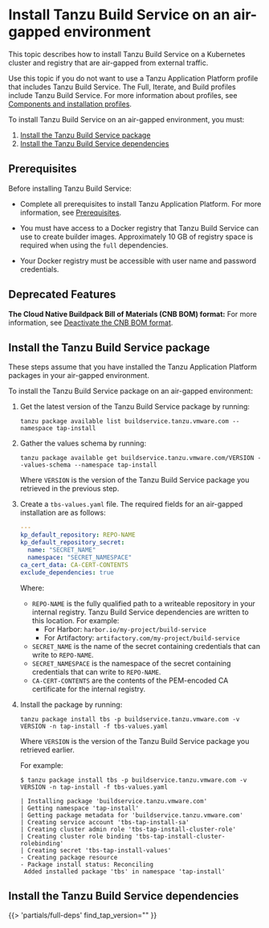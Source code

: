 # Install Tanzu Build Service on an air-gapped environment

This topic describes how to install Tanzu Build Service on a Kubernetes cluster
and registry that are air-gapped from external traffic.

Use this topic if you do not want to use a Tanzu Application Platform profile that includes
Tanzu Build Service.
The Full, Iterate, and Build profiles include Tanzu Build Service.
For more information about profiles, see [Components and installation profiles](../about-package-profiles.md).

To install Tanzu Build Service on an air-gapped environment, you must:

1. [Install the Tanzu Build Service package](#tbs-offline-install-package)
1. [Install the Tanzu Build Service dependencies](#tbs-offline-install-deps)

## <a id='tbs-prereqs'></a> Prerequisites

Before installing Tanzu Build Service:

- Complete all prerequisites to install Tanzu Application Platform.
For more information, see [Prerequisites](../prerequisites.md).

- You must have access to a Docker registry that Tanzu Build Service can use to create builder images.
Approximately 10&nbsp;GB of registry space is required when using the `full` dependencies.

- Your Docker registry must be accessible with user name and password credentials.

## <a id='deprecated-features'></a> Deprecated Features

**The Cloud Native Buildpack Bill of Materials (CNB BOM) format:** For more information, see
[Deactivate the CNB BOM format](install-tbs.md#deactivate-cnb-bom).

## <a id='tbs-offline-install-package'></a> Install the Tanzu Build Service package

These steps assume that you have installed the Tanzu Application Platform packages
in your air-gapped environment.

To install the Tanzu Build Service package on an air-gapped environment:

1. Get the latest version of the Tanzu Build Service package by running:

    ```console
    tanzu package available list buildservice.tanzu.vmware.com --namespace tap-install
    ```

1. Gather the values schema by running:

    ```console
    tanzu package available get buildservice.tanzu.vmware.com/VERSION --values-schema --namespace tap-install
    ```

    Where `VERSION` is the version of the Tanzu Build Service package you retrieved in the previous step.

1. Create a `tbs-values.yaml` file. The required fields for an air-gapped installation are as follows:

    ```yaml
    ---
    kp_default_repository: REPO-NAME
    kp_default_repository_secret:
      name: "SECRET_NAME"
      namespace: "SECRET_NAMESPACE"
    ca_cert_data: CA-CERT-CONTENTS
    exclude_dependencies: true
    ```

    Where:

    - `REPO-NAME` is the fully qualified path to a writeable repository in your internal registry.
    Tanzu Build Service dependencies are written to this location. For example:
      - For Harbor: `harbor.io/my-project/build-service`
      - For Artifactory: `artifactory.com/my-project/build-service`
   - `SECRET_NAME` is the name of the secret containing credentials that can write to `REPO-NAME`.
   - `SECRET_NAMESPACE` is the namespace of the secret containing credentials that can write to `REPO-NAME`.
   - `CA-CERT-CONTENTS` are the contents of the PEM-encoded CA certificate for the internal registry.

2. Install the package by running:

    ```console
    tanzu package install tbs -p buildservice.tanzu.vmware.com -v VERSION -n tap-install -f tbs-values.yaml
    ```

    Where `VERSION` is the version of the Tanzu Build Service package you retrieved earlier.

    For example:

    ```console
    $ tanzu package install tbs -p buildservice.tanzu.vmware.com -v VERSION -n tap-install -f tbs-values.yaml

    | Installing package 'buildservice.tanzu.vmware.com'
    | Getting namespace 'tap-install'
    | Getting package metadata for 'buildservice.tanzu.vmware.com'
    | Creating service account 'tbs-tap-install-sa'
    | Creating cluster admin role 'tbs-tap-install-cluster-role'
    | Creating cluster role binding 'tbs-tap-install-cluster-rolebinding'
    | Creating secret 'tbs-tap-install-values'
    - Creating package resource
    - Package install status: Reconciling
     Added installed package 'tbs' in namespace 'tap-install'
    ```

## <a id='tbs-offline-install-deps'></a> Install the Tanzu Build Service dependencies

{{> 'partials/full-deps' find_tap_version="" }}
